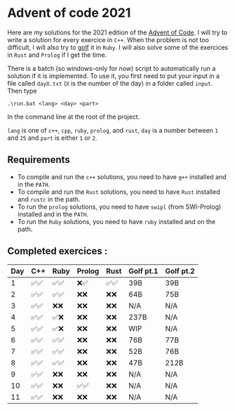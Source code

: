 # Advent of code 2021

Here are my solutions for the 2021 edition of the [Advent of Code](https://adventofcode.com/2021/).
I will try to write a solution for every exercice in `C++`. When the problem is not too difficult,
I will also try to [golf](https://en.wikipedia.org/wiki/Code_golf) it in `Ruby`.
I will also solve some of the exercices in `Rust` and `Prolog` if I get the time.

There is a batch (so windows-only for now) script to automatically run a solution if it is implemented.
To use it, you first need to put your input in a file called `dayX.txt` (`X` is the number of the day) in a folder called `input`. Then type

```batch
.\run.bat <lang> <day> <part>
```
In the command line at the root of the project.

`lang` is one of `c++`, `cpp`, `ruby`, `prolog`, and `rust`, `day` is a number between `1` and `25` and `part` is either `1` or `2`.

## Requirements

- To compile and run the `c++` solutions, you need to have `g++` installed and in the `PATH`.
- To compile and run the `Rust` solutions, you need to have `Rust` installed and `rustc` in the path.
- To run the `prolog` solutions, you need to have `swipl` (from SWI-Prolog) installed and in the `PATH`.
- To run the `Ruby` solutions, you need to have `ruby` installed and on the path.

## Completed exercices :

| Day | C++ | Ruby | Prolog | Rust | Golf pt.1 | Golf pt.2|
|-----|-----|------|--------|------|-----------|----------|
|    1|✅✅|✅✅ |   ❌✅| ✅✅|        39B|       39B|
|    2|✅✅|✅✅ |   ❌❌| ❌❌|        64B|       75B|
|    3|✅✅|❌❌ |   ❌❌| ❌❌|        N/A|       N/A|
|    4|✅✅|✅❌ |   ❌❌| ❌❌|       237B|       N/A|
|    5|✅✅|✅❌ |   ❌❌| ❌❌|        WIP|       N/A|
|    6|✅✅|✅✅ |   ❌❌| ❌❌|        76B|       77B|
|    7|✅✅|✅✅ |   ❌❌| ❌❌|        52B|       76B|
|    8|✅✅|✅✅ |   ❌❌| ❌❌|        47B|      212B|
|    9|✅✅|❌❌ |   ❌❌| ❌❌|        N/A|       N/A|
|   10|✅✅|❌❌ |   ✅✅| ❌❌|        N/A|       N/A|
|   11|✅✅|❌❌ |   ❌❌| ❌❌|        N/A|       N/A|
